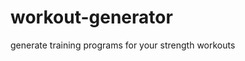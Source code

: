 # workout-generator
generate training programs for your strength workouts

<!--
TODOs:
Create a django view that takes a program generation request and returns a html training program response

Poetry virtual envs:
- Create new poetry project:                               poetry init
- Create virtual env inside project dir:                poetry config virtualenvs.in-project true
- Create virtual env:                                             poetry install
- inspect:                                                               poetry env info
- inspect path:                                                      poetry env info -p
- Activate virtual env                                           poetry shell
- Run tests                                                            pytest
- Install django                                                     poetry add django
- Uninstall                                                             poetry remove some-package
- close virtual env shell                                       exit
- Check which virtual env is active                    poetry env list
- Close shell and deactivate virtual env            deactivate

Django
- django-admin startproject workoutplans
- python manage.py runserver (runs at local port 8000)
- Change port: python manage.py runserver 8080
- python manage.py startapp workoutapp
- cd myapp
- mkdir templates
- cd templates
- echo welcome page workout generator > index.html
- Navigate to my project/myproject/settings.py
- import os
- update TEMPLATES[“DIRS”] with:
- os.path.join(BASE_DIR, “myapp/templates“)
- open myapp/views.py
- A view is a function that receives a request and returns a response

Run app: python manage.py runserver
Then visit: http://127.0.0.1:8000/workoutapp/welcome_view/
-->
